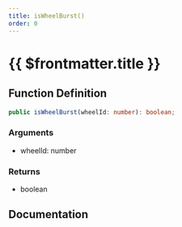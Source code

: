 ```yaml
---
title: isWheelBurst()
order: 0
---
```


# {{ $frontmatter.title }}

<!--@include: ./isWheelBurst_partial_header.md-->

## Function Definition

```ts
public isWheelBurst(wheelId: number): boolean;
```

### Arguments

* wheelId: number

### Returns

* boolean

## Documentation

<!--@include: ./isWheelBurst_partial_footer.md-->
